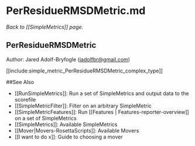 # PerResidueRMSDMetric.md
*Back to [[SimpleMetrics]] page.*
## PerResidueRMSDMetric

Author: Jared Adolf-Bryfogle (jadolfbr@gmail.com)

[[include:simple_metric_PerResidueRMSDMetric_complex_type]]

##See Also

* [[RunSimpleMetrics]]: Run a set of SimpleMetrics and output data to the scorefile
* [[SimpleMetricFilter]]: Filter on an arbitrary SimpleMetric
* [[SimpleMetricFeatures]]: Run [[Features | Features-reporter-overview]] on a set of SimpleMetrics
* [[SimpleMetrics]]: Available SimpleMetrics
* [[Mover|Movers-RosettaScripts]]: Available Movers
* [[I want to do x]]: Guide to choosing a mover